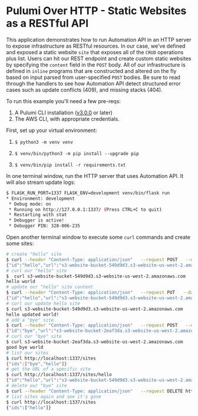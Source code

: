 # Pulumi Over HTTP - Static Websites as a RESTful API

This application demonstrates how to run Automation API in an HTTP server to expose infrastructure as RESTful resources. In our case, we've defined and exposed a static website `site` that exposes all of the `CRUD` operations plus list. Users can hit our REST endpoint and create custom static websites by specifying the `content` field in the `POST` body. All of our infrastructure is defined in `inline` programs that are constructed and altered on the fly based on input parsed from user-specified `POST` bodies. Be sure to read through the handlers to see how Automation API detect structured error cases such as update conflicts (409), and missing stacks (404).

To run this example you'll need a few pre-reqs:
1. A Pulumi CLI installation ([v3.0.0](https://www.pulumi.com/docs/get-started/install/versions/) or later)
2. The AWS CLI, with appropriate credentials.

First, set up your virtual environment:
1. ```shell
   $ python3 -m venv venv
   ```
2. ```shell
   $ venv/bin/python3 -m pip install --upgrade pip
   ```
3. ```shell
   $ venv/bin/pip install -r requirements.txt
   ```
   
In one terminal window, run the HTTP server that uses Automation API. It will also stream update logs:

```bash
$ FLASK_RUN_PORT=1337 FLASK_ENV=development venv/bin/flask run
* Environment: development
 * Debug mode: on
 * Running on http://127.0.0.1:1337/ (Press CTRL+C to quit)
 * Restarting with stat
 * Debugger is active!
 * Debugger PIN: 328-006-235
```

Open another terminal window to execute some `curl` commands and create some sites:

```bash
# create "hello" site
$ curl --header "Content-Type: application/json"   --request POST   --data '{"id":"hello","content":"hello world\n"}'   http://localhost:1337/sites
{"id":"hello","url":"s3-website-bucket-549d9d3.s3-website-us-west-2.amazonaws.com"}
# curl our "hello" site
$  curl s3-website-bucket-549d9d3.s3-website-us-west-2.amazonaws.com
hello world
# update our "hello" site content
$ curl --header "Content-Type: application/json"   --request PUT   --data '{"id":"hello","content":"hello updated world!\n"}'   http://localhost:1337/sites/hello
{"id":"hello","url":"s3-website-bucket-549d9d3.s3-website-us-west-2.amazonaws.com"}
# curl our update hello site
$ curl s3-website-bucket-549d9d3.s3-website-us-west-2.amazonaws.com
hello updated world!
# add a "bye" site
$ curl --header "Content-Type: application/json"   --request POST   --data '{"id":"bye","content":"good bye world\n"}'   http://localhost:1337/sites
{"id":"bye","url":"s3-website-bucket-2eaf3da.s3-website-us-west-2.amazonaws.com"}
# curl our "bye" site
$ curl s3-website-bucket-2eaf3da.s3-website-us-west-2.amazonaws.com
good bye world
# list our sites
$ curl http://localhost:1337/sites
{"ids":["bye","hello"]}
# get the URL of a specific site
$ curl http://localhost:1337/sites/hello
{"id":"hello","url":"s3-website-bucket-549d9d3.s3-website-us-west-2.amazonaws.com"}
# delete our "bye" site
$ curl --header "Content-Type: application/json"   --request DELETE http://localhost:1337/sites/bye
# list sites again and see it's gone
$ curl http://localhost:1337/sites
{"ids":["hello"]}
```
